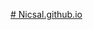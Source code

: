 [# Nicsal.github.io](https://docs.github.com/ru/pages/getting-started-with-github-pages/creating-a-github-pages-site)
